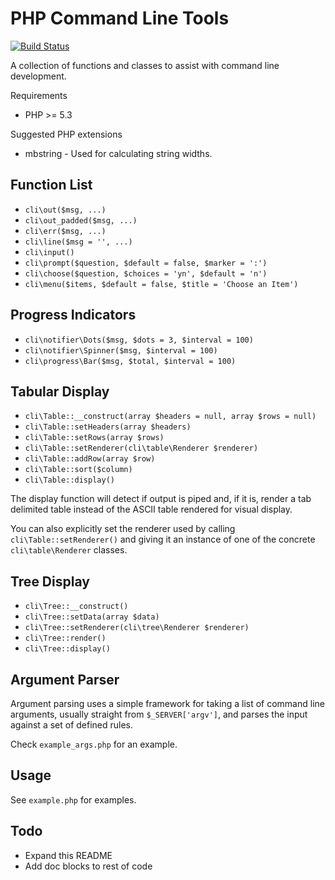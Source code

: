 PHP Command Line Tools
======================

[![Build Status](https://travis-ci.org/wp-cli/php-cli-tools.png?branch=master)](https://travis-ci.org/wp-cli/php-cli-tools)

A collection of functions and classes to assist with command line development.

Requirements

 * PHP >= 5.3

Suggested PHP extensions
 
 * mbstring - Used for calculating string widths.

Function List
-------------

 * `cli\out($msg, ...)`
 * `cli\out_padded($msg, ...)`
 * `cli\err($msg, ...)`
 * `cli\line($msg = '', ...)`
 * `cli\input()`
 * `cli\prompt($question, $default = false, $marker = ':')`
 * `cli\choose($question, $choices = 'yn', $default = 'n')`
 * `cli\menu($items, $default = false, $title = 'Choose an Item')`

Progress Indicators
-------------------

 * `cli\notifier\Dots($msg, $dots = 3, $interval = 100)`
 * `cli\notifier\Spinner($msg, $interval = 100)`
 * `cli\progress\Bar($msg, $total, $interval = 100)`

Tabular Display
---------------

 * `cli\Table::__construct(array $headers = null, array $rows = null)`
 * `cli\Table::setHeaders(array $headers)`
 * `cli\Table::setRows(array $rows)`
 * `cli\Table::setRenderer(cli\table\Renderer $renderer)`
 * `cli\Table::addRow(array $row)`
 * `cli\Table::sort($column)`
 * `cli\Table::display()`

The display function will detect if output is piped and, if it is, render a tab delimited table instead of the ASCII
table rendered for visual display.

You can also explicitly set the renderer used by calling `cli\Table::setRenderer()` and giving it an instance of one
of the concrete `cli\table\Renderer` classes.

Tree Display
------------

 * `cli\Tree::__construct()`
 * `cli\Tree::setData(array $data)`
 * `cli\Tree::setRenderer(cli\tree\Renderer $renderer)`
 * `cli\Tree::render()`
 * `cli\Tree::display()`

Argument Parser
---------------

Argument parsing uses a simple framework for taking a list of command line arguments,
usually straight from `$_SERVER['argv']`, and parses the input against a set of
defined rules.

Check `example_args.php` for an example.

Usage
-----

See `example.php` for examples.


Todo
----

 * Expand this README
 * Add doc blocks to rest of code
